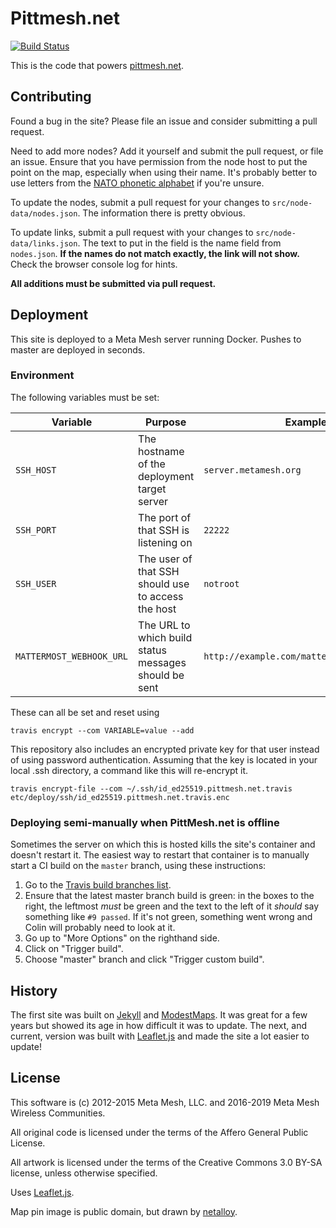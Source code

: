 # Pittmesh.net

[![Build Status](https://travis-ci.org/pittmesh/pittmesh.net.svg)](https://travis-ci.org/pittmesh/pittmesh.net)

This is the code that powers [pittmesh.net](http://www.pittmesh.net).

## Contributing

Found a bug in the site? Please file an issue and consider submitting a pull
request.

Need to add more nodes? Add it yourself and submit the pull request, or file an
issue. Ensure that you have permission from the node host to put the point on
the map, especially when using their name. It's probably better to use letters
from the [NATO phonetic
alphabet](https://en.wikipedia.org/wiki/NATO_phonetic_alphabet) if you're
unsure.

To update the nodes, submit a pull request for your changes to
`src/node-data/nodes.json`. The information there is pretty obvious.

To update links, submit a pull request with your changes to
`src/node-data/links.json`. The text to put in the field is the name field from
`nodes.json`. **If the names do not match exactly, the link will not show.**
Check the browser console log for hints.

**All additions must be submitted via pull request.**

## Deployment

This site is deployed to a Meta Mesh server running Docker. Pushes to master
are deployed in seconds.

### Environment

The following variables must be set:

|Variable|Purpose|Example|
|--------|-------|-------|
|`SSH_HOST`|The hostname of the deployment target server|`server.metamesh.org`|
|`SSH_PORT`|The port of that SSH is listening on|`22222`|
|`SSH_USER`|The user of that SSH should use to access the host|`notroot`|
|`MATTERMOST_WEBHOOK_URL`|The URL to which build status messages should be sent|`http://example.com/mattermost/0xd34db33f`|

These can all be set and reset using

    travis encrypt --com VARIABLE=value --add

This repository also includes an encrypted private key for that user instead of
using password authentication. Assuming that the key is located in your local
.ssh directory, a command like this will re-encrypt it.

    travis encrypt-file --com ~/.ssh/id_ed25519.pittmesh.net.travis etc/deploy/ssh/id_ed25519.pittmesh.net.travis.enc

### Deploying semi-manually when PittMesh.net is offline

Sometimes the server on which this is hosted kills the site's container and
doesn't restart it. The easiest way to restart that container is to manually
start a CI build on the `master` branch, using these instructions:

1. Go to the [Travis build branches list](https://travis-ci.com/pittmesh/pittmesh.net/branches).
2. Ensure that the latest master branch build is green: in the boxes to the right, the leftmost _must_ be green and the text to the left of it _should_ say something like `#9 passed`. If it's not green, something went wrong and Colin will probably need to look at it.
3. Go up to "More Options" on the righthand side.
4. Click on "Trigger build".
5. Choose "master" branch and click "Trigger custom build".

## History

The first site was built on [Jekyll](https://jekyllrb.com/) and [ModestMaps](http://modestmaps.com/). 
It was great for a few years but showed its age in how difficult it was to update. 
The next, and current, version was built with [Leaflet.js](https://leafletjs.com/) 
and made the site a lot easier to update!

## License

This software is (c) 2012-2015 Meta Mesh, LLC. and 2016-2019 Meta Mesh Wireless Communities.

All original code is licensed under the terms of the Affero General Public License.

All artwork is licensed under the terms of the Creative Commons 3.0 BY-SA license,
unless otherwise specified.

Uses [Leaflet.js](https://leafletjs.com/).

Map pin image is public domain, but drawn by
[netalloy](https://openclipart.org/detail/169839/map-pin-by-netalloy).
